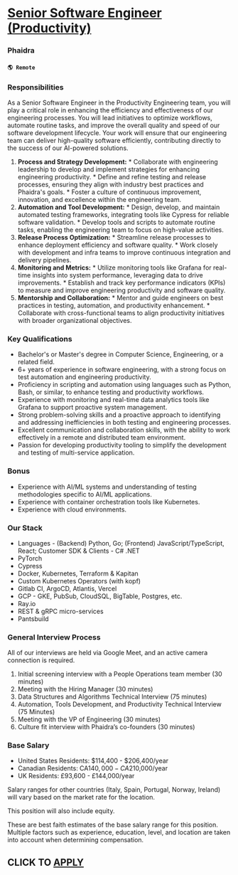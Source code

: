 # [Senior Software Engineer (Productivity)](https://www.remotewlb.com/apply/senior-software-engineer-productivity)  
### Phaidra  
#### `🌎 Remote`  

### **Responsibilities**

As a Senior Software Engineer in the Productivity Engineering team, you will play a critical role in enhancing the efficiency and effectiveness of our engineering processes. You will lead initiatives to optimize workflows, automate routine tasks, and improve the overall quality and speed of our software development lifecycle. Your work will ensure that our engineering team can deliver high-quality software efficiently, contributing directly to the success of our AI-powered solutions.

  1. **Process and Strategy Development:**
    * Collaborate with engineering leadership to develop and implement strategies for enhancing engineering productivity.
    * Define and refine testing and release processes, ensuring they align with industry best practices and Phaidra's goals.
    * Foster a culture of continuous improvement, innovation, and excellence within the engineering team.
  2. **Automation and Tool Development:**
    * Design, develop, and maintain automated testing frameworks, integrating tools like Cypress for reliable software validation.
    * Develop tools and scripts to automate routine tasks, enabling the engineering team to focus on high-value activities.
  3. **Release Process Optimization:**
    * Streamline release processes to enhance deployment efficiency and software quality.
    * Work closely with development and infra teams to improve continuous integration and delivery pipelines.
  4. **Monitoring and Metrics:**
    * Utilize monitoring tools like Grafana for real-time insights into system performance, leveraging data to drive improvements.
    * Establish and track key performance indicators (KPIs) to measure and improve engineering productivity and software quality.
  5. **Mentorship and Collaboration:**
    * Mentor and guide engineers on best practices in testing, automation, and productivity enhancement.
    * Collaborate with cross-functional teams to align productivity initiatives with broader organizational objectives.

### **Key Qualifications**

  * Bachelor's or Master's degree in Computer Science, Engineering, or a related field.
  * 6+ years of experience in software engineering, with a strong focus on test automation and engineering productivity.
  * Proficiency in scripting and automation using languages such as Python, Bash, or similar, to enhance testing and productivity workflows.
  * Experience with monitoring and real-time data analytics tools like Grafana to support proactive system management.
  * Strong problem-solving skills and a proactive approach to identifying and addressing inefficiencies in both testing and engineering processes.
  * Excellent communication and collaboration skills, with the ability to work effectively in a remote and distributed team environment.
  * Passion for developing productivity tooling to simplify the development and testing of multi-service application.

### **Bonus**

  * Experience with AI/ML systems and understanding of testing methodologies specific to AI/ML applications.
  * Experience with container orchestration tools like Kubernetes.
  * Experience with cloud environments.

### Our Stack

  * Languages - (Backend) Python, Go; (Frontend) JavaScript/TypeScript, React; Customer SDK & Clients - C# .NET
  * PyTorch
  * Cypress
  * Docker, Kubernetes, Terraform & Kapitan
  * Custom Kubernetes Operators (with kopf)
  * Gitlab CI, ArgoCD, Atlantis, Vercel
  * GCP - GKE, PubSub, CloudSQL, BigTable, Postgres, etc.
  * Ray.io
  * REST & gRPC micro-services
  * Pantsbuild

### **General Interview Process**

All of our interviews are held via Google Meet, and an active camera connection is required.

  1. Initial screening interview with a People Operations team member (30 minutes)
  2. Meeting with the Hiring Manager (30 minutes)
  3. Data Structures and Algorithms Technical Interview (75 minutes)
  4. Automation, Tools Development, and Productivity Technical Interview (75 Minutes)
  5. Meeting with the VP of Engineering (30 minutes)
  6. Culture fit interview with Phaidra’s co-founders (30 minutes)

### **Base Salary**

  * United States Residents: $114,400 - $206,400/year
  * Canadian Residents: CA$140,000 - CA$210,000/year
  * UK Residents: £93,600 - £144,000/year

Salary ranges for other countries (Italy, Spain, Portugal, Norway, Ireland) will vary based on the market rate for the location.

This position will also include equity.

These are best faith estimates of the base salary range for this position. Multiple factors such as experience, education, level, and location are taken into account when determining compensation.

  
## CLICK TO [APPLY](https://www.remotewlb.com/apply/senior-software-engineer-productivity)

